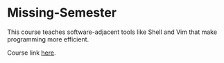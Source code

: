 # Missing-Semester

This course teaches software-adjacent tools like Shell and Vim that make programming more efficient. 

Course link [here](https://missing.csail.mit.edu/).